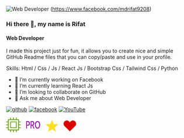 ![Web Developer](https://scontent.fdac138-1.fna.fbcdn.net/v/t39.30808-6/482343140_604231962619368_6227012178914084758_n.jpg?stp=dst-jpg_p526x296_tt6&_nc_cat=100&ccb=1-7&_nc_sid=86c6b0&_nc_eui2=AeGghIpemnj7pcNh5McD8kSj8-gFDq-1lQ_z6AUOr7WVD-WwiePLpAAFdH0DBZ59tFcxhBBVyrzZKd7tXj6oy9R8&_nc_ohc=voIcg4_l9tkQ7kNvgG5zlUO&_nc_oc=AdlhAKLyzPcTtOTQgHhRK4fhULKy0L2yN0VzxGYmZQHQCo7zrerc72M_sfCljEuxtcs&_nc_zt=23&_nc_ht=scontent.fdac138-1.fna&_nc_gid=xajhEfwHJT1yTt3JulnoGQ&oh=00_AYHNpXC3WSVXwUsCq8I3Ji4rwaouiJudDA1Ew4jvkN14qA&oe=67E13288)
(https://www.facebook.com/mdrifat9208)
### Hi there 👋, my name is Rifat
#### Web Developer


I made this project just for fun, it allows you to create nice and simple GitHub Readme files that you can copy/paste and use in your profile.

Skills: Html / Css / Js / React Js / Bootstrap Css / Tailwind Css / Python

- 🔭 I’m currently working on Facebook 
- 🌱 I’m currently learning React Js 
- 👯 I’m looking to collaborate on GitHub 
- 💬 Ask me about Web Developer 


[<img src='https://cdn.jsdelivr.net/npm/simple-icons@3.0.1/icons/github.svg' alt='github' height='40'>](https://github.com/https://github.com/abusaeed0402)  [<img src='https://cdn.jsdelivr.net/npm/simple-icons@3.0.1/icons/facebook.svg' alt='facebook' height='40'>](https://www.facebook.com/https://www.facebook.com/mdrifat9208)  [<img src='https://cdn.jsdelivr.net/npm/simple-icons@3.0.1/icons/youtube.svg' alt='YouTube' height='40'>](https://www.youtube.com/channel/http://www.youtube.com/@pro_programmer_1)  

<a href='https://docs.github.com/en/developers'><img src='https://raw.githubusercontent.com/acervenky/animated-github-badges/master/assets/devbadge.gif' width='40' height='40'></a> <a href='https://github.com/pricing'><img src='https://raw.githubusercontent.com/acervenky/animated-github-badges/master/assets/pro.gif' width='40' height='40'></a> <a href='https://stars.github.com/'><img src='https://raw.githubusercontent.com/acervenky/animated-github-badges/master/assets/starbadge.gif' width='35' height='35'></a> <a href='https://docs.github.com/en/github/supporting-the-open-source-community-with-github-sponsors'><img src='https://raw.githubusercontent.com/acervenky/animated-github-badges/master/assets/sponsorbadge.gif' width='35' height='35'></a> 



